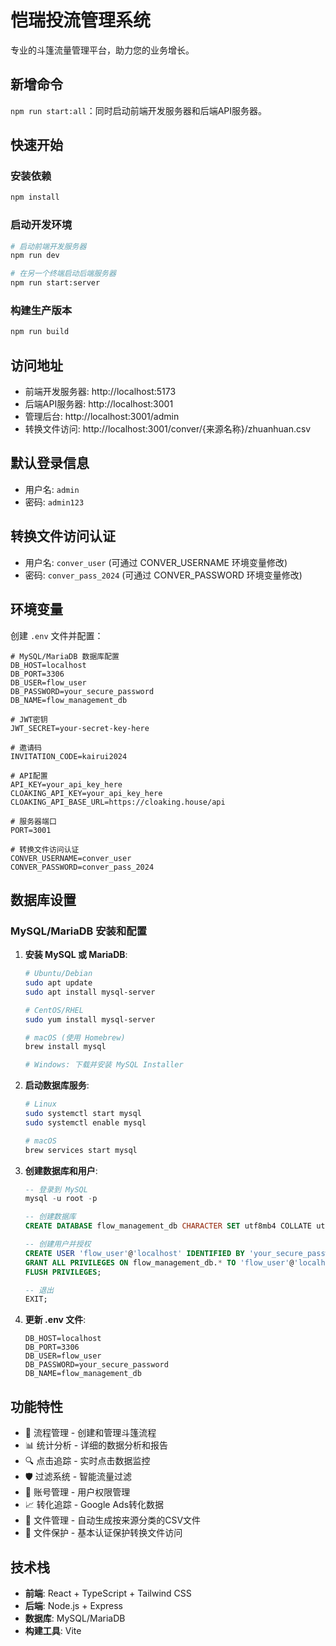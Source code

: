 # 恺瑞投流管理系统

专业的斗篷流量管理平台，助力您的业务增长。

## 新增命令

`npm run start:all`：同时启动前端开发服务器和后端API服务器。

## 快速开始

### 安装依赖
```bash
npm install
```

### 启动开发环境
```bash
# 启动前端开发服务器
npm run dev

# 在另一个终端启动后端服务器
npm run start:server
```

### 构建生产版本
```bash
npm run build
```

## 访问地址

- 前端开发服务器: http://localhost:5173
- 后端API服务器: http://localhost:3001
- 管理后台: http://localhost:3001/admin
- 转换文件访问: http://localhost:3001/conver/{来源名称}/zhuanhuan.csv

## 默认登录信息

- 用户名: `admin`
- 密码: `admin123`

## 转换文件访问认证

- 用户名: `conver_user` (可通过 CONVER_USERNAME 环境变量修改)
- 密码: `conver_pass_2024` (可通过 CONVER_PASSWORD 环境变量修改)

## 环境变量

创建 `.env` 文件并配置：

```env
# MySQL/MariaDB 数据库配置
DB_HOST=localhost
DB_PORT=3306
DB_USER=flow_user
DB_PASSWORD=your_secure_password
DB_NAME=flow_management_db

# JWT密钥
JWT_SECRET=your-secret-key-here

# 邀请码
INVITATION_CODE=kairui2024

# API配置
API_KEY=your_api_key_here
CLOAKING_API_KEY=your_api_key_here
CLOAKING_API_BASE_URL=https://cloaking.house/api

# 服务器端口
PORT=3001

# 转换文件访问认证
CONVER_USERNAME=conver_user
CONVER_PASSWORD=conver_pass_2024
```

## 数据库设置

### MySQL/MariaDB 安装和配置

1. **安装 MySQL 或 MariaDB**:
   ```bash
   # Ubuntu/Debian
   sudo apt update
   sudo apt install mysql-server
   
   # CentOS/RHEL
   sudo yum install mysql-server
   
   # macOS (使用 Homebrew)
   brew install mysql
   
   # Windows: 下载并安装 MySQL Installer
   ```

2. **启动数据库服务**:
   ```bash
   # Linux
   sudo systemctl start mysql
   sudo systemctl enable mysql
   
   # macOS
   brew services start mysql
   ```

3. **创建数据库和用户**:
   ```sql
   -- 登录到 MySQL
   mysql -u root -p
   
   -- 创建数据库
   CREATE DATABASE flow_management_db CHARACTER SET utf8mb4 COLLATE utf8mb4_unicode_ci;
   
   -- 创建用户并授权
   CREATE USER 'flow_user'@'localhost' IDENTIFIED BY 'your_secure_password';
   GRANT ALL PRIVILEGES ON flow_management_db.* TO 'flow_user'@'localhost';
   FLUSH PRIVILEGES;
   
   -- 退出
   EXIT;
   ```

4. **更新 .env 文件**:
   ```env
   DB_HOST=localhost
   DB_PORT=3306
   DB_USER=flow_user
   DB_PASSWORD=your_secure_password
   DB_NAME=flow_management_db
   ```

## 功能特性

- 🎯 流程管理 - 创建和管理斗篷流程
- 📊 统计分析 - 详细的数据分析和报告
- 🔍 点击追踪 - 实时点击数据监控
- 🛡️ 过滤系统 - 智能流量过滤
- 👥 账号管理 - 用户权限管理
- 📈 转化追踪 - Google Ads转化数据
- 📁 文件管理 - 自动生成按来源分类的CSV文件
- 🔐 文件保护 - 基本认证保护转换文件访问

## 技术栈

- **前端**: React + TypeScript + Tailwind CSS
- **后端**: Node.js + Express
- **数据库**: MySQL/MariaDB
- **构建工具**: Vite